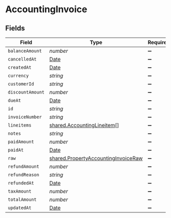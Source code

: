 # AccountingInvoice


## Fields

| Field                                                                                         | Type                                                                                          | Required                                                                                      | Description                                                                                   |
| --------------------------------------------------------------------------------------------- | --------------------------------------------------------------------------------------------- | --------------------------------------------------------------------------------------------- | --------------------------------------------------------------------------------------------- |
| `balanceAmount`                                                                               | *number*                                                                                      | :heavy_minus_sign:                                                                            | N/A                                                                                           |
| `cancelledAt`                                                                                 | [Date](https://developer.mozilla.org/en-US/docs/Web/JavaScript/Reference/Global_Objects/Date) | :heavy_minus_sign:                                                                            | N/A                                                                                           |
| `createdAt`                                                                                   | [Date](https://developer.mozilla.org/en-US/docs/Web/JavaScript/Reference/Global_Objects/Date) | :heavy_minus_sign:                                                                            | N/A                                                                                           |
| `currency`                                                                                    | *string*                                                                                      | :heavy_minus_sign:                                                                            | N/A                                                                                           |
| `customerId`                                                                                  | *string*                                                                                      | :heavy_minus_sign:                                                                            | N/A                                                                                           |
| `discountAmount`                                                                              | *number*                                                                                      | :heavy_minus_sign:                                                                            | N/A                                                                                           |
| `dueAt`                                                                                       | [Date](https://developer.mozilla.org/en-US/docs/Web/JavaScript/Reference/Global_Objects/Date) | :heavy_minus_sign:                                                                            | N/A                                                                                           |
| `id`                                                                                          | *string*                                                                                      | :heavy_minus_sign:                                                                            | N/A                                                                                           |
| `invoiceNumber`                                                                               | *string*                                                                                      | :heavy_minus_sign:                                                                            | N/A                                                                                           |
| `lineitems`                                                                                   | [shared.AccountingLineitem](../../models/shared/accountinglineitem.md)[]                      | :heavy_minus_sign:                                                                            | N/A                                                                                           |
| `notes`                                                                                       | *string*                                                                                      | :heavy_minus_sign:                                                                            | N/A                                                                                           |
| `paidAmount`                                                                                  | *number*                                                                                      | :heavy_minus_sign:                                                                            | N/A                                                                                           |
| `paidAt`                                                                                      | [Date](https://developer.mozilla.org/en-US/docs/Web/JavaScript/Reference/Global_Objects/Date) | :heavy_minus_sign:                                                                            | N/A                                                                                           |
| `raw`                                                                                         | [shared.PropertyAccountingInvoiceRaw](../../models/shared/propertyaccountinginvoiceraw.md)    | :heavy_minus_sign:                                                                            | N/A                                                                                           |
| `refundAmount`                                                                                | *number*                                                                                      | :heavy_minus_sign:                                                                            | N/A                                                                                           |
| `refundReason`                                                                                | *string*                                                                                      | :heavy_minus_sign:                                                                            | N/A                                                                                           |
| `refundedAt`                                                                                  | [Date](https://developer.mozilla.org/en-US/docs/Web/JavaScript/Reference/Global_Objects/Date) | :heavy_minus_sign:                                                                            | N/A                                                                                           |
| `taxAmount`                                                                                   | *number*                                                                                      | :heavy_minus_sign:                                                                            | N/A                                                                                           |
| `totalAmount`                                                                                 | *number*                                                                                      | :heavy_minus_sign:                                                                            | N/A                                                                                           |
| `updatedAt`                                                                                   | [Date](https://developer.mozilla.org/en-US/docs/Web/JavaScript/Reference/Global_Objects/Date) | :heavy_minus_sign:                                                                            | N/A                                                                                           |